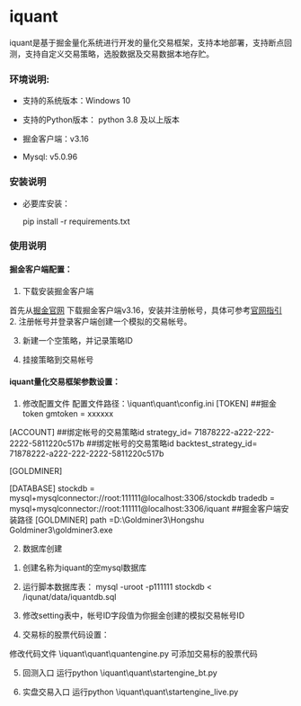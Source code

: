 # iquant
iquant是基于掘金量化系统进行开发的量化交易框架，支持本地部署，支持断点回测，支持自定义交易策略，选股数据及交易数据本地存贮。

### 环境说明:

* 支持的系统版本：Windows 10

* 支持的Python版本： python 3.8 及以上版本

* 掘金客户端：v3.16	

* Mysql: v5.0.96

### 安装说明

* 必要库安装：

  pip install -r requirements.txt

### 使用说明
#### 掘金客户端配置：
1. 下载安装掘金客户端

首先从[掘金官网](https://myquant.cn/) 下载掘金客户端v3.16，安装并注册帐号，具体可参考[官网指引](https://myquant.cn/docs/guide/35#32961c39feb7af92)  
2. 注册帐号并登录客户端创建一个模拟的交易帐号。

3. 新建一个空策略，并记录策略ID

4. 挂接策略到交易帐号

#### iquant量化交易框架参数设置：

1. 修改配置文件
配置文件路径：\iquant\quant\config.ini
[TOKEN]
##掘金token
gmtoken = xxxxxx

[ACCOUNT]
##绑定帐号的交易策略id
strategy_id= 71878222-a222-222-2222-5811220c517b
##绑定帐号的交易策略id
backtest_strategy_id= 71878222-a222-222-2222-5811220c517b

[GOLDMINER]

[DATABASE]
stockdb = mysql+mysqlconnector://root:111111@localhost:3306/stockdb
tradedb = mysql+mysqlconnector://root:111111@localhost:3306/iquant
##掘金客户端安装路径
[GOLDMINER]
path =D:\Goldminer3\Hongshu Goldminer3\goldminer3.exe

2. 数据库创建
1) 创建名称为iquant的空mysql数据库

2) 运行脚本数据库表：
mysql -uroot -p111111 stockdb <  /iqunat/data/iquantdb.sql

3. 修改setting表中，帐号ID字段值为你掘金创建的模拟交易帐号ID

4. 交易标的股票代码设置：

修改代码文件  \iquant\quant\quantengine.py 可添加交易标的股票代码

5. 回测入口
运行python \iquant\quant\startengine_bt.py

6. 实盘交易入口
运行python \iquant\quant\startengine_live.py
